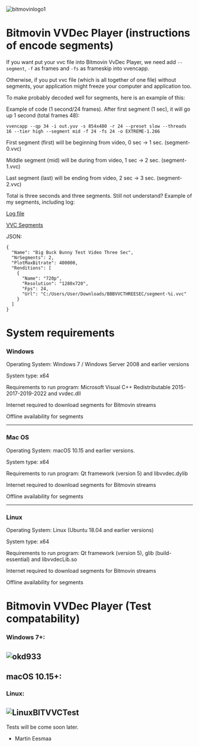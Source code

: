 ![bitmovinlogo1](https://user-images.githubusercontent.com/88035011/159108926-ee3ef996-4fe4-4c33-87d6-4a016486d27e.png)

# Bitmovin VVDec Player (instructions of encode segments)

If you want put your vvc file into Bitmovin VvDec Player, we need add `--segment`, `-f` as frames and `-fs` as frameskip into vvencapp.

Otherwise, if you put vvc file (which is all together of one file) without segments, your application might freeze your computer and application too.

To make probably decoded well for segments, here is an example of this:

Example of code (1 second/24 frames). After first segment (1 sec), it will go up 1 second (total frames 48):
```
vvencapp --qp 34 -i out.yuv -s 854x480 -r 24 --preset slow --threads 16 --tier high --segment mid -f 24 -fs 24 -o EXTREME-1.266
```

First segment (first) will be beginning from video, 0 sec -> 1 sec. (segment-0.vvc)

Middle segment (mid) will be during from video, 1 sec -> 2 sec. (segment-1.vvc)

Last segment (last) will be ending from video, 2 sec -> 3 sec. (segment-2.vvc)

Total is three seconds and three segments. Still not understand? Example of my segments, including log:

[Log file](https://pastebin.com/qrCyfDEU)

[VVC Segments](https://github.com/MartinEesmaa/VVCEasy/files/8308682/BBBVVCTHREESEC.zip)

JSON:
```
{
  "Name": "Big Buck Bunny Test Video Three Sec",
  "NrSegments": 2,
  "PlotMaxBitrate": 400000,
  "Renditions": [
    {
      "Name": "720p",
      "Resolution": "1280x720",
      "Fps": 24,
      "Url": "C:/Users/User/Downloads/BBBVVCTHREESEC/segment-%i.vvc"
    }
  ]
}
```

# System requirements

### Windows
Operating System: Windows 7 / Windows Server 2008 and earlier versions

System type: x64

Requirements to run program: Microsoft Visual C++ Redistributable 2015-2017-2019-2022 and vvdec.dll

Internet required to download segments for Bitmovin streams

Offline availability for segments

---

### Mac OS
Operating System: macOS 10.15 and earlier versions.

System type: x64

Requirements to run program: Qt framework (version 5) and libvvdec.dylib

Internet required to download segments for Bitmovin streams

Offline availability for segments

---

### Linux
Operating System: Linux (Ubuntu 18.04 and earlier versions)

System type: x64

Requirements to run program: Qt framework (version 5), glib (build-essential) and libvvdecLib.so

Internet required to download segments for Bitmovin streams

Offline availability for segments

# Bitmovin VVDec Player (Test compatability)

### Windows 7+: 

![okd933](https://user-images.githubusercontent.com/88035011/158054088-5d28de91-c2f8-40e4-b1e0-e0a0788fab93.gif)
-------------------------
macOS 10.15+:
-------------------------
### Linux: 

![LinuxBITVVCTest](https://user-images.githubusercontent.com/88035011/158130385-0f475e1f-9630-4623-acc4-6b0c842b6a35.gif)
-------------------------
Tests will be come soon later.

- Martin Eesmaa
